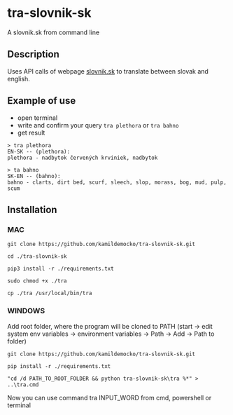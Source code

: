 # tra-slovnik-sk

A slovnik.sk from command line

## Description

Uses API calls of webpage [slovnik.sk](https://slovnik.aktuality.sk/) to translate between slovak and english.

## Example of use

- open terminal
- write and confirm your query `tra plethora` or `tra bahno`
- get result

```
> tra plethora
EN-SK -- (plethora):
plethora - nadbytok červených krviniek, nadbytok

> ta bahno
SK-EN -- (bahno):
bahno - clarts, dirt bed, scurf, sleech, slop, morass, bog, mud, pulp, scum
```

## Installation

### MAC

```
git clone https://github.com/kamildemocko/tra-slovnik-sk.git
```

```
cd ./tra-slovnik-sk
```

```
pip3 install -r ./requirements.txt
```

```
sudo chmod +x ./tra
```

```
cp ./tra /usr/local/bin/tra
```

### WINDOWS

Add root folder, where the program will be cloned to PATH (start -> edit system env variables -> environment variables -> Path -> Add -> Path to folder)

```
git clone https://github.com/kamildemocko/tra-slovnik-sk.git
```

```
pip install -r ./requirements.txt
```

```
"cd /d PATH_TO_ROOT_FOLDER && python tra-slovnik-sk\tra %*" > ..\tra.cmd
```

Now you can use command tra INPUT_WORD from cmd, powershell or terminal
